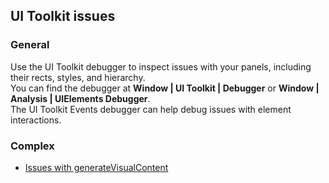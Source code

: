 ## UI Toolkit issues

### General

Use the UI Toolkit debugger to inspect issues with your panels, including their rects, styles, and hierarchy.  
You can find the debugger at **Window | UI Toolkit | Debugger** or **Window | Analysis | UIElements Debugger**.  
The UI Toolkit Events debugger can help debug issues with element interactions.

### Complex

- [Issues with generateVisualContent](generateVisualContent.md)